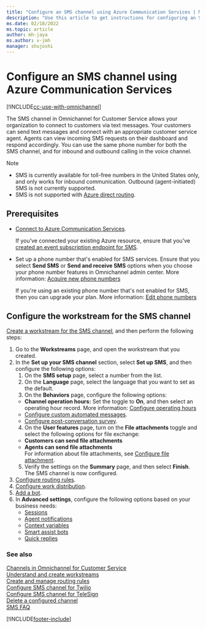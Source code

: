 ```yaml
---
title: "Configure an SMS channel using Azure Communication Services | MicrosoftDocs"
description: "Use this article to get instructions for configuring an SMS channel in Omnichannel for Customer Service using Azure Communication Services."
ms.date: 02/18/2022
ms.topic: article
author: mh-jaya
ms.author: v-jmh
manager: shujoshi
---
```


# Configure an SMS channel using Azure Communication Services

[!INCLUDE[cc-use-with-omnichannel](../includes/cc-use-with-omnichannel.md)]

The SMS channel in Omnichannel for Customer Service allows your organization to connect to customers via text messages. Your customers can send text messages and connect with an appropriate customer service agent. Agents can view incoming SMS requests on their dashboard and respond accordingly. You can use the same phone number for both the SMS channel, and for inbound and outbound calling in the voice channel.

> [!NOTE]
>
> - SMS is currently available for toll-free numbers in the United States only, and only works for inbound communication. Outbound (agent-initiated) SMS is not currently supported.
> - SMS is not supported with [Azure direct routing](/azure/communication-services/concepts/telephony-sms/telephony-concept#azure-direct-routing).

## Prerequisites

- [Connect to Azure Communication Services](voice-channel-acs-resource.md).  
  
   If you’ve connected your existing Azure resource, ensure that you’ve [created an event subscription endpoint for SMS](voice-channel-connect-existing-resource.md#create-event-subscription-endpoint-for-sms).
- Set up a phone number that's enabled for SMS services. Ensure that you select **Send SMS** or **Send and receive SMS** options when you choose your phone number features in Omnichannel admin center. More information: [Acquire new phone numbers](voice-channel-manage-phone-numbers.md#acquire-new-phone-numbers)
   
    If you're using an existing phone number that's not enabled for SMS, then you can upgrade your plan. More information: [Edit phone numbers](voice-channel-manage-phone-numbers.md#edit-phone-numbers)

## Configure the workstream for the SMS channel

[Create a workstream for the SMS channel](create-workstreams.md), and then perform the following steps:

1. Go to the **Workstreams** page, and open the workstream that you created.
2. In the **Set up your SMS channel** section, select **Set up SMS**, and then configure the following options:
   1. On the **SMS setup** page, select a number from the list.
   2. On the **Language** page, select the language that you want to set as the default.
   3. On the **Behaviors** page, configure the following options:
     - **Channel operation hours:** Set the toggle to **On**, and then select an operating hour record. More information: [Configure operating hours](create-operating-hours.md)
     - [Configure custom automated messages](configure-automated-message.md).
     - [Configure post-conversation survey](configure-post-conversation-survey.md).
   4. On the **User features** page, turn on the **File attachments** toggle and select the following options for file exchange:
     - **Customers can send file attachments**
     - **Agents can send file attachments**<br>
        For information about file attachments, see [Configure file attachment](configure-file-attachment.md).
   5. Verify the settings on the **Summary** page, and then select **Finish**. The SMS channel is now configured.
3. [Configure routing rules](configure-work-classification.md).
4. [Configure work distribution](create-workstreams.md#configure-work-distribution).
5. [Add a bot](create-workstreams.md#add-a-bot-to-a-workstream).
6. In **Advanced settings**, configure the following options based on your business needs:
   - [Sessions](../app-profile-manager/session-templates.md)
   - [Agent notifications](../app-profile-manager/notification-templates.md#out-of-the-box-notification-templates)
   - [Context variables](context-variables-for-bot.md#add-context-variables)
   - [Smart assist bots](smart-assist-bot.md)
   - [Quick replies](create-quick-replies.md)

### See also

[Channels in Omnichannel for Customer Service](channels.md)  
[Understand and create workstreams](create-workstreams.md)  
[Create and manage routing rules](routing-rules.md)  
[Configure SMS channel for Twilio](configure-sms-channel-twilio.md)  
[Configure SMS channel for TeleSign](configure-sms-channel.md)  
[Delete a configured channel](delete-channel.md)  
[SMS FAQ](faqs.md#sms)

[!INCLUDE[footer-include](../includes/footer-banner.md)]
